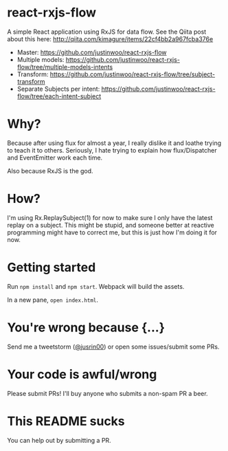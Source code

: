 # react-rxjs-flow

A simple React application using RxJS for data flow. See the Qiita post about this here: http://qiita.com/kimagure/items/22cf4bb2a967fcba376e

* Master: https://github.com/justinwoo/react-rxjs-flow
* Multiple models: https://github.com/justinwoo/react-rxjs-flow/tree/multiple-models-intents
* Transform: https://github.com/justinwoo/react-rxjs-flow/tree/subject-transform
* Separate Subjects per intent: https://github.com/justinwoo/react-rxjs-flow/tree/each-intent-subject


# Why?

Because after using flux for almost a year, I really dislike it and loathe trying to teach it to others. Seriously, I hate trying to explain how flux/Dispatcher and EventEmitter work each time.

Also because RxJS is the god.


# How?

I'm using Rx.ReplaySubject(1) for now to make sure I only have the latest replay on a subject. This might be stupid, and someone better at reactive programming might have to correct me, but this is just how I'm doing it for now.


# Getting started

Run `npm install` and `npm start`. Webpack will build the assets.

In a new pane, `open index.html`.


# You're wrong because {...}

Send me a tweetstorm ([@jusrin00](http://twitter.com/jusrin00)) or open some issues/submit some PRs.


# Your code is awful/wrong

Please submit PRs! I'll buy anyone who submits a non-spam PR a beer.


# This README sucks

You can help out by submitting a PR.
